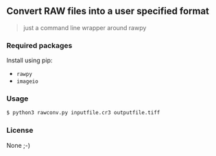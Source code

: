 ## Convert RAW files into a user specified format

> just a command line wrapper around rawpy

### Required packages

Install using pip:

- ``rawpy``
- ``imageio``

### Usage

```sh
$ python3 rawconv.py inputfile.cr3 outputfile.tiff
```

### License

None ;-)